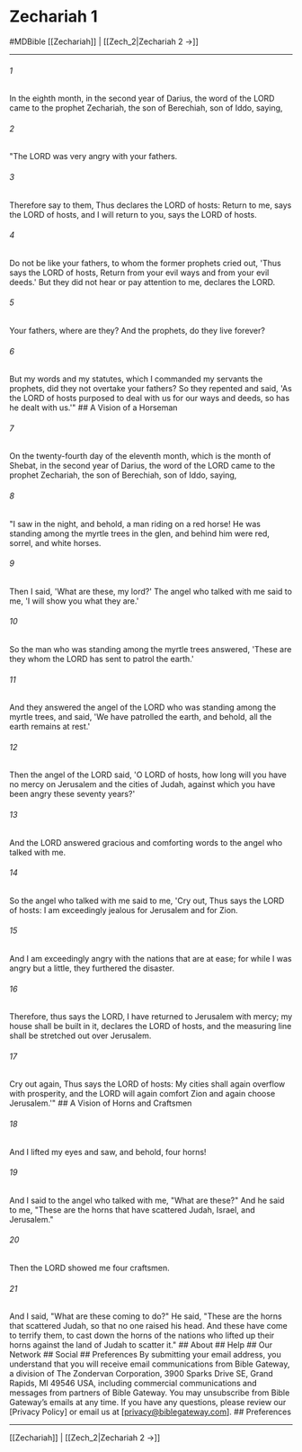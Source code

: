 # Zechariah 1
#MDBible
[[Zechariah]] | [[Zech_2|Zechariah 2 →]]

***


###### 1 
In the eighth month, in the second year of Darius, the word of the LORD came to the prophet Zechariah, the son of Berechiah, son of Iddo, saying, 

###### 2 
"The LORD was very angry with your fathers. 

###### 3 
Therefore say to them, Thus declares the LORD of hosts: Return to me, says the LORD of hosts, and I will return to you, says the LORD of hosts. 

###### 4 
Do not be like your fathers, to whom the former prophets cried out, 'Thus says the LORD of hosts, Return from your evil ways and from your evil deeds.' But they did not hear or pay attention to me, declares the LORD. 

###### 5 
Your fathers, where are they? And the prophets, do they live forever? 

###### 6 
But my words and my statutes, which I commanded my servants the prophets, did they not overtake your fathers? So they repented and said, 'As the LORD of hosts purposed to deal with us for our ways and deeds, so has he dealt with us.'" ## A Vision of a Horseman 

###### 7 
On the twenty-fourth day of the eleventh month, which is the month of Shebat, in the second year of Darius, the word of the LORD came to the prophet Zechariah, the son of Berechiah, son of Iddo, saying, 

###### 8 
"I saw in the night, and behold, a man riding on a red horse! He was standing among the myrtle trees in the glen, and behind him were red, sorrel, and white horses. 

###### 9 
Then I said, 'What are these, my lord?' The angel who talked with me said to me, 'I will show you what they are.' 

###### 10 
So the man who was standing among the myrtle trees answered, 'These are they whom the LORD has sent to patrol the earth.' 

###### 11 
And they answered the angel of the LORD who was standing among the myrtle trees, and said, 'We have patrolled the earth, and behold, all the earth remains at rest.' 

###### 12 
Then the angel of the LORD said, 'O LORD of hosts, how long will you have no mercy on Jerusalem and the cities of Judah, against which you have been angry these seventy years?' 

###### 13 
And the LORD answered gracious and comforting words to the angel who talked with me. 

###### 14 
So the angel who talked with me said to me, 'Cry out, Thus says the LORD of hosts: I am exceedingly jealous for Jerusalem and for Zion. 

###### 15 
And I am exceedingly angry with the nations that are at ease; for while I was angry but a little, they furthered the disaster. 

###### 16 
Therefore, thus says the LORD, I have returned to Jerusalem with mercy; my house shall be built in it, declares the LORD of hosts, and the measuring line shall be stretched out over Jerusalem. 

###### 17 
Cry out again, Thus says the LORD of hosts: My cities shall again overflow with prosperity, and the LORD will again comfort Zion and again choose Jerusalem.'" ## A Vision of Horns and Craftsmen 

###### 18 
And I lifted my eyes and saw, and behold, four horns! 

###### 19 
And I said to the angel who talked with me, "What are these?" And he said to me, "These are the horns that have scattered Judah, Israel, and Jerusalem." 

###### 20 
Then the LORD showed me four craftsmen. 

###### 21 
And I said, "What are these coming to do?" He said, "These are the horns that scattered Judah, so that no one raised his head. And these have come to terrify them, to cast down the horns of the nations who lifted up their horns against the land of Judah to scatter it." ## About ## Help ## Our Network ## Social ## Preferences By submitting your email address, you understand that you will receive email communications from Bible Gateway, a division of The Zondervan Corporation, 3900 Sparks Drive SE, Grand Rapids, MI 49546 USA, including commercial communications and messages from partners of Bible Gateway. You may unsubscribe from Bible Gateway&rsquo;s emails at any time. If you have any questions, please review our [Privacy Policy] or email us at [privacy@biblegateway.com]. ## Preferences

***

[[Zechariah]] | [[Zech_2|Zechariah 2 →]]
